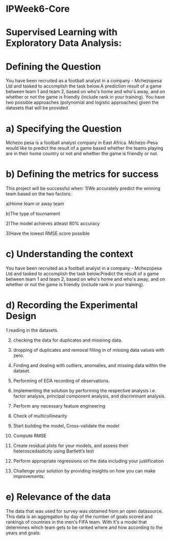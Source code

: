 # IPWeek6-Core
# Supervised Learning with Exploratory Data Analysis:
# Defining the Question
You have been recruited as a football analyst in a company - Mchezopesa Ltd and tasked to accomplish the task below.A prediction result of a game between team 1 and team 2, based on who's home and who's away, and on whether or not the game is friendly (include rank in your training). You have two possible approaches (polynomial and logistic approaches) given the datasets that will be provided

# a) Specifying the Question
Mchezo pesa is a football analyst company in East Africa. Mchezo-Pesa would like to predict the result of a game based whether the teams playing are in their home country or not and whether the game is friendly or not.

# b) Defining the metrics for success
This project will be successful when: 
1)We accurately predict the winning team based on the two factors:

a)Home team or away team

b)The type of tournament

2)The model achieves atleast 80% accuracy

3)Have the lowest RMSE score possible

# c) Understanding the context
You have been recruited as a football analyst in a company - Mchezopesa Ltd and tasked to accomplish the task below.Predict the result of a game between team 1 and team 2, based on who's home and who's away, and on whether or not the game is friendly (include rank in your training).

# d) Recording the Experimental Design
1.reading in the datasets.

2. checking the data for duplicates and missinng data.

3. dropping of duplicates and removal filling in of missing data values with zero.

4. Finding and dealing with outliers, anomalies, and missing data within the dataset.

5. Performing of EDA recording of observations.

6. Implementing the solution by performing the respective analysis i.e. factor analysis, principal component analysis, and discriminant analysis.

7. Perform any necessary feature engineering

8. Check of multicollinearity

9. Start building the model, Cross-validate the model

10. Compute RMSE

11. Create residual plots for your models, and assess their heteroscedasticity using Bartlett’s test

12. Perform appropriate regressions on the data including your justification

13. Challenge your solution by providing insights on how you can make improvements.

# e) Relevance of the data
The data that was used for survey was obtained from an open datasource. This data is an aggregation by day of the number of goals scored and rankings of countries in the men's FIFA team. With it's a model that determines which team gets to be ranked where and how according to the years and goals.

